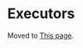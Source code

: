 # Executors

Moved to [This page](https://firebase.github.io/firebase-android-sdk/components/executors).
